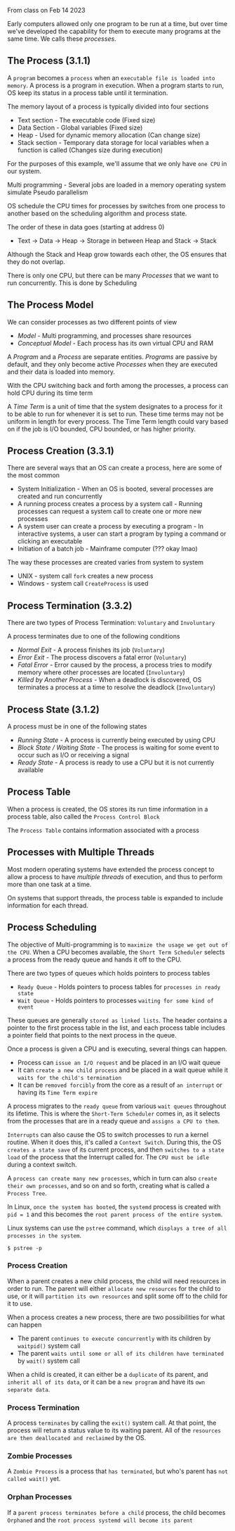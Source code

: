From class on Feb 14 2023

Early computers allowed only one program to be run at a time, but over time we've developed the capability for them to execute many programs at the same time. We calls these *processes*.

## The Process (3.1.1)
A `program` becomes a `process` when an `executable file is loaded into memory`. A process is a program in execution. When a program starts to run, OS keep its status in a process table until it termination.

The memory layout of a process is typically divided into four sections
* Text section - The executable code (Fixed size)
* Data Section - Global variables (Fixed size)
* Heap - Used for dynamic memory allocation (Can change size)
* Stack section - Temporary data storage for local variables when a function is called  (Changes size during execution)

For the purposes of this example, we'll assume that we only have `one CPU` in our system.

Multi programming - Several jobs are loaded in a memory operating system simulate Pseudo parallelism

OS schedule the CPU times for processes by switches from one process to another based on the scheduling algorithm and process state.

The order of these in data goes (starting at address 0)
* Text -> Data -> Heap -> Storage in between Heap and Stack -> Stack

Although the Stack and Heap grow towards each other, the OS ensures that they do not overlap.

There is only one CPU, but there can be many *Processes* that we want to run concurrently. This is done by Scheduling

## The Process Model
We can consider processes as two different points of view
* *Model* - Multi programming, and processes share resources
* *Conceptual Model* - Each process has its own virtual CPU and RAM

A *Program* and a *Process* are separate entities. *Programs* are passive by default, and they only become active *Processes* when they are executed and their data is loaded into memory.

With the CPU switching back and forth among the processes, a process can hold CPU during its time term

A *Time Term* is a unit of time that the system designates to a process for it to be able to run for whenever it is set to run. These time terms may not be uniform in length for every process. The Time Term length could vary based on if the job is I/O bounded, CPU bounded, or has higher priority.

## Process Creation (3.3.1)
There are several ways that an OS can create a process, here are some of the most common
* System Initialization - When an OS is booted, several processes are created and run concurrently
* A running process creates a process by a system call - Running processes can request a system call to create one or more new processes
* A system user can create a process by executing  a program - In interactive systems, a user can start a program by typing a command or clicking an executable
* Initiation of a batch job - Mainframe computer (??? okay lmao)

The way these processes are created varies from system to system
* UNIX - system call `fork` creates a new process
* Windows - system call `CreateProcess` is used

## Process Termination (3.3.2)
There are two types of Process Termination: `Voluntary` and `Involuntary`

A process terminates due to one of the following conditions
* *Normal Exit* - A process finishes its job (`Voluntary`)
* *Error Exit* - The process discovers a fatal error (`Voluntary`)
* *Fatal Error* - Error caused by the process, a process tries to modify memory where other processes are located (`Involuntary`)
* *Killed by Another Process* - When a deadlock is discovered, OS terminates a process at a time to resolve the deadlock (`Involuntary`)

## Process State (3.1.2)
A process must be in one of the following states
* *Running State* - A process is currently being executed by using CPU
* *Block State / Waiting State* - The process is waiting for some event to occur such as I/O or receiving a signal
* *Ready State* - A process is ready to use a CPU but it is not currently available

## Process Table
When a process is created, the OS stores its run time information in a process table, also called the `Process Control Block`

The `Process Table` contains information associated with a process

## Processes with Multiple Threads
Most modern operating systems have extended the process concept to allow a process to have *multiple threads* of execution, and thus to perform more than one task at a time.

On systems that support threads, the process table is expanded to include information for each thread.

## Process Scheduling
The objective of Multi-programming is to `maximize the usage we get out of the CPU`. When a CPU becomes available, the `Short Term Scheduler` selects a process from the ready queue and hands it off to the CPU.

There are two types of queues which holds pointers to process tables
* `Ready Queue` - Holds pointers to process tables for `processes in ready state`
* `Wait Queue` - Holds pointers to processes `waiting for some kind of event`

These queues are generally `stored as linked lists`.  The header contains a pointer to the first process table in the list, and each process table includes a pointer field that points to the next process in the queue.

Once a process is given a CPU and is executing, several things can happen.
* Process can `issue an I/O request` and be placed in an I/O wait queue
* It can `create a new child process` and be placed in a wait queue while it `waits for the child's termination`
* It can be `removed forcibly` from the core as a result of `an interrupt` or having its `Time Term expire`

A process migrates to the `ready queue` from various `wait queues` throughout its lifetime. This is where the `Short-Term Scheduler` comes in, as it selects from the processes that are in a ready queue and `assigns a CPU to them`.

`Interrupts` can also cause the OS to switch processes to run a kernel routine. When it does this, it's called a `Context Switch`. During this, the OS `creates a state save` of its current process, and then `switches to a state load` of the process that the Interrupt called for. The `CPU must be idle` during a context switch.

A `process can create many new processes`, which in turn can also `create their own processes`, and so on and so forth, creating what is called a `Process Tree`.

In Linux, `once the system has booted`, the `systemd` process is created with `pid = 1` and this becomes the `root parent process of the entire system`.

Linux systems can use the `pstree` command, which `displays a tree of all processes in the system`.

```
$ pstree -p
```

### Process Creation
When a parent creates a new child process, the child will need resources in order to run. The parent will either `allocate new resources` for the child to use, or it will `partition its own resources` and split some off to the child for it to use.

When a process creates a new process, there are two possibilities for what can happen
* The parent `continues to execute concurrently` with its children by `waitpid()` system call
* The parent `waits until some or all of its children have terminated` by `wait()` system call

When a child is created, it can either be a `duplicate` of its parent, and `inherit all of its data`, or it can be a `new program` and have its `own separate data`.


### Process Termination
A process `terminates` by calling the `exit()` system call. At that point, the process will return a status value to its waiting parent. All of the `resources are then deallocated and reclaimed` by the OS.

### Zombie Processes
A `Zombie Process` is a process that `has terminated`, but who's parent has `not called wait()` yet.

### Orphan Processes
If a `parent process terminates before a child` process, the child becomes `Orphaned` and the `root process systemd will become its parent`

